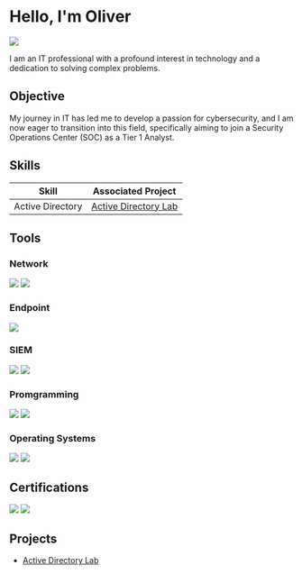 # Hello, I'm Oliver
<a href="https://linkedin.com/in/oliver-philbin-3716b61b6/"><img src="https://img.shields.io/badge/-LinkedIn-0072b1?&style=for-the-badge&logo=linkedin&logoColor=white" /></a>

I am an IT professional with a profound interest in technology and a dedication to solving complex problems.

## Objective

My journey in IT has led me to develop a passion for cybersecurity, and I am now eager to transition into this field, specifically aiming to join a Security Operations Center (SOC) as a Tier 1 Analyst.

## Skills

| Skill                                         | Associated Project         |
|-----------------------------------------------|----------------------------|
| Active Directory                              | <a href="https://github.com/oli-philbin/Active-Directory-Lab/tree/main">Active Directory Lab</a>|

## Tools

### Network
<div>
    <img src="https://img.shields.io/badge/-Wireshark-1679A7?&style=for-the-badge&logo=Wireshark&logoColor=white" />
    <img src="https://img.shields.io/badge/-TCPDUMP-EF3B2D?&style=for-the-badge&logo=TCPDUMP&logoColor=white" />
</div>

### Endpoint
<div>
    <img src="https://img.shields.io/badge/-Microsoft_Defender_for_Endpoint-00A4EF?&style=for-the-badge&logo=Microsoft&logoColor=white" />
</div>

### SIEM
<div>
    <img src="https://img.shields.io/badge/-Microsoft_Sentinel-0078D4?&style=for-the-badge&logo=Microsoft&logoColor=white" />
    <img src="https://img.shields.io/badge/-Elastic-005571?&style=for-the-badge&logo=Elastic&logoColor=white" />
</div>

### Promgramming
<div>
    <img src="https://img.shields.io/badge/-Python-BF00FF?&style=for-the-badge&logo=Python&logoColor=white" />
    <img src="https://img.shields.io/badge/-SQL-00FF80?&style=for-the-badge&logo=SQL&logoColor=white" />
</div>

### Operating Systems
<div>
    <img src="https://img.shields.io/badge/-Linux-3776AB?&style=for-the-badge&logo=Linux&logoColor=white" />
    <img src="https://img.shields.io/badge/-Windows-31B404?&style=for-the-badge&logo=Windows&logoColor=white" />
</div>


## Certifications
<div>
  
<img src="https://img.shields.io/badge/-Google%20CyberSecurity%20Professional-4285F4?&style=for-the-badge&logo=google&logoColor=white" />
<img src="https://img.shields.io/badge/-Network%2B-007ACC?&style=for-the-badge&logo=CompTIA&logoColor=white" />

</div>

## Projects
- <a href="https://github.com/oli-philbin/Active-Directory-Lab/tree/main">Active Directory Lab</a>

